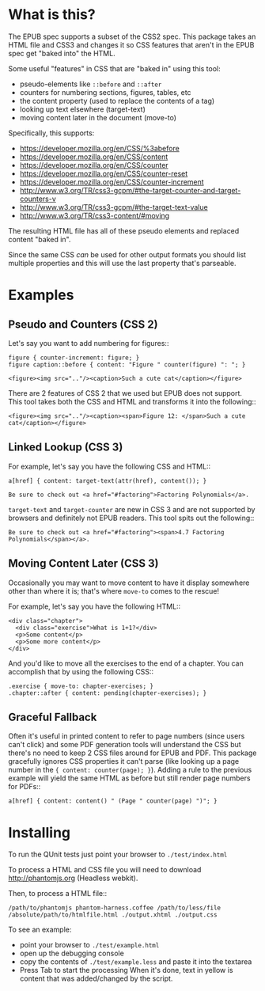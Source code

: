 What is this?
==============

The EPUB spec supports a subset of the CSS2 spec.
This package takes an HTML file and CSS3 and changes it so CSS features that aren't in the EPUB spec get "baked into" the HTML.

Some useful "features" in CSS that are "baked in" using this tool:

- pseudo-elements like `::before` and `::after`
- counters for numbering sections, figures, tables, etc
- the content property (used to replace the contents of a tag)
- looking up text elsewhere (target-text)
- moving content later in the document (move-to)

Specifically, this supports:

- https://developer.mozilla.org/en/CSS/%3abefore
- https://developer.mozilla.org/en/CSS/content
- https://developer.mozilla.org/en/CSS/counter
- https://developer.mozilla.org/en/CSS/counter-reset
- https://developer.mozilla.org/en/CSS/counter-increment
- http://www.w3.org/TR/css3-gcpm/#the-target-counter-and-target-counters-v
- http://www.w3.org/TR/css3-gcpm/#the-target-text-value
- http://www.w3.org/TR/css3-content/#moving

The resulting HTML file has all of these pseudo elements and replaced content "baked in".

Since the same CSS *can* be used for other output formats you should list multiple properties and this will use the last property that's parseable.

Examples
==========


Pseudo and Counters (CSS 2)
------------------------------

Let's say you want to add numbering for figures::

    figure { counter-increment: figure; }
    figure caption::before { content: "Figure " counter(figure) ": "; }

    <figure><img src=".."/><caption>Such a cute cat</caption></figure>

There are 2 features of CSS 2 that we used but EPUB does not support.
This tool takes both the CSS and HTML and transforms it into the following::

    <figure><img src=".."/><caption><span>Figure 12: </span>Such a cute cat</caption></figure>


Linked Lookup (CSS 3)
------------------------------

For example, let's say you have the following CSS and HTML::

    a[href] { content: target-text(attr(href), content()); }

    Be sure to check out <a href="#factoring">Factoring Polynomials</a>.

`target-text` and `target-counter` are new in CSS 3 and are not supported by browsers and definitely not EPUB readers.
This tool spits out the following::

    Be sure to check out <a href="#factoring"><span>4.7 Factoring Polynomials</span></a>.


Moving Content Later (CSS 3)
------------------------------

Occasionally you may want to move content to have it display somewhere other than where it is; that's where `move-to` comes to the rescue!

For example, let's say you have the following HTML::

    <div class="chapter">
      <div class="exercise">What is 1+1?</div>
      <p>Some content</p>
      <p>Some more content</p>
    </div>

And you'd like to move all the exercises to the end of a chapter.
You can accomplish that by using the following CSS::

    .exercise { move-to: chapter-exercises; }
    .chapter::after { content: pending(chapter-exercises); }


Graceful Fallback
------------------------------

Often it's useful in printed content to refer to page numbers (since users can't click) and some PDF generation tools will understand the CSS but there's no need to keep 2 CSS files around for EPUB and PDF.
This package gracefully ignores CSS properties it can't parse (like looking up a page number in the `{ content: counter(page); }`). 
Adding a rule to the previous example will yield the same HTML as before but still render page numbers for PDFs::

    a[href] { content: content() " (Page " counter(page) ")"; }



Installing
====================

To run the QUnit tests just point your browser to `./test/index.html`

To process a HTML and CSS file you will need to download http://phantomjs.org (Headless webkit).

Then, to process a HTML file::

    /path/to/phantomjs phantom-harness.coffee /path/to/less/file /absolute/path/to/htmlfile.html ./output.xhtml ./output.css

To see an example:
- point your browser to `./test/example.html`
- open up the debugging console
- copy the contents of `./test/example.less` and paste it into the textarea
- Press Tab to start the processing
When it's done, text in yellow is content that was added/changed by the script.
